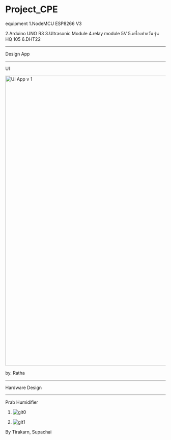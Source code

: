 # Project_CPE

equipment
1.NodeMCU ESP8266 V3

2.Arduino UNO R3
3.Ultrasonic Module
4.relay module 5V
5.เครื่องทำควัน รุ่น HQ 105
6.DHT22

_______________________________

Design App

_______________________________

UI

<img width="909" alt="UI App v 1" src="https://user-images.githubusercontent.com/89443207/135103986-3560eb42-fef3-45b3-8e39-c669b5507e77.png">

by. Ratha


---------------------------------------------------

Hardware Design

----------------------------------------------------

Prab Humidifier

1. ![git0](https://user-images.githubusercontent.com/90176118/135106619-31cfaeb5-d5c9-4172-9715-daf525c09c78.jpg)




2. ![git1](https://user-images.githubusercontent.com/90176118/135105970-47bb95bf-27d9-4d87-acb9-421fb3480cb6.jpg)

By Tirakarn, Supachai

